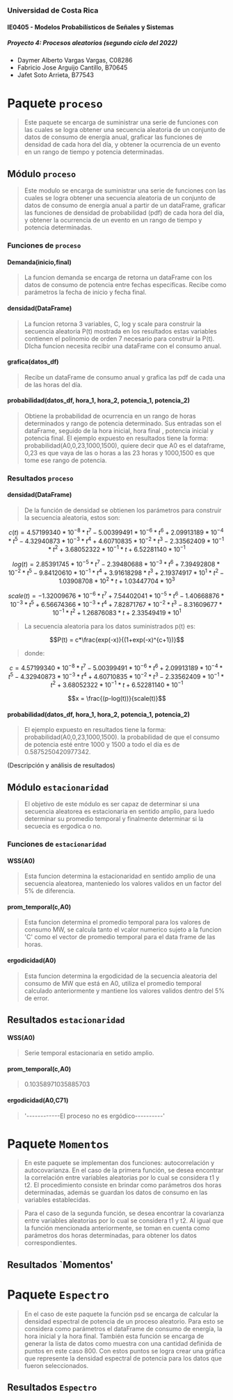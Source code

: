 ### Universidad de Costa Rica
#### IE0405 - Modelos Probabilísticos de Señales y Sistemas
##### Proyecto 4: Procesos aleatorios (segundo ciclo del 2022)

- Daymer Alberto Vargas Vargas, C08286
- Fabricio Jose Arguijo Cantillo, B70645
- Jafet Soto Arrieta, B77543

# Paquete `proceso`

> Este paquete se encarga de suministrar una serie de funciones con las cuales se logra obtener una secuencia aleatoria de un conjunto de datos de consumo de energía anual,
graficar las funciones de densidad de cada hora del día, y obtener la ocurrencia de
un evento en un rango de tiempo y potencia determinadas.

## Módulo `proceso`

> Este modulo se encarga de suministrar una serie de funciones con las cuales se logra obtener una secuencia aleatoria de un conjunto de datos de consumo de energía anual a partir de un dataFrame,
graficar las funciones de densidad de probabilidad (pdf) de cada hora del día, y obtener la ocurrencia de
un evento en un rango de tiempo y potencia determinadas.

### Funciones de `proceso`

#### Demanda(inicio,final)
> La funcion demanda se encarga de retorna un dataFrame con los datos de consumo de potencia entre fechas especificas. Recibe como parámetros la fecha de inicio y fecha final.

#### densidad(DataFrame)
> La funcion retorna 3 variables, C, log y scale para construir la secuencia aleatoria P(t) mostrada en los resultados
estas variables contienen el polinomio de orden 7 necesario para construir la P(t). DIcha funcion necesita recibir una dataFrame con el consumo anual.

#### grafica(datos_df)
> Recibe un dataFrame de consumo anual y grafica las pdf de cada una de las horas del día.

#### probabilidad(datos_df, hora_1, hora_2, potencia_1, potencia_2)
> Obtiene la probabilidad de ocurrencia en un rango de horas determinados y rango de potencia determinado. Sus entradas son el dataFrame, seguido de la hora inicial, hora final , potencia inicial y potencia final.
> El ejemplo expuesto en resultados tiene la forma: probabilidad(A0,0,23,1000,1500), quiere decir que A0 es el dataframe, 0,23 es que vaya de las o horas a las 23 horas y 1000,1500 es que tome ese rango de potencia.

### Resultados `proceso`

#### densidad(DataFrame)
> De la función de densidad se obtienen los parámetros para construir la secuencia aleatoria, estos son:

```math
c(t) = 4.57199340*10^{-8}*t^7 - 5.00399491*10^{-6}*t^6 + 2.09913189*10^{-4}*t^5 - 4.32940873*10^{-3}*t^4 + 4.60710835*10^{-2}*t^3 - 2.33562409*10^{-1}*t^2 + 3.68052322*10^{-1}*t + 6.52281140*10^{-1}
```

```math
log(t) = 2.85391745*10^{-5}*t^7 - 2.39480688*10^{-3}*t^6 + 7.39492808*10^{-2}*t^5 - 9.84120610*10^{-1}*t^4 +
  3.91618298*t^3 + 2.19374917*10^{1}*t^2 - 1.03908708*10^{2}*t + 1.03447704*10^{3}
```
```math
scale(t) = -1.32009676*10^{-6}*t^7 + 7.54402041*10^{-5}*t^6 - 1.40668876*10^{-3}*t^5 + 6.56674366*10^{-3}*t^4 + 7.82871767*10^{-2}*t^3 - 8.31609677*10^{-1}*t^2 + 1.26876083*t + 2.33549419*10^{1}
```

> La secuencia aleatoria para los datos suministrados p(t) es:

```math
P(t) = c*\frac{exp(-x)}{(1+exp(-x)^{c+1})}
```
> donde:

```math
c = 4.57199340*10^{-8}*t^7 - 5.00399491*10^{-6}*t^6 + 2.09913189*10^{-4}*t^5 - 4.32940873*10^{-3}*t^4 + 4.60710835*10^{-2}*t^3 - 2.33562409*10^{-1}*t^2 + 3.68052322*10^{-1}*t + 6.52281140*10^{-1}
```

```math
x = \frac{(p-log(t))}{scale(t)}
```

#### probabilidad(datos_df, hora_1, hora_2, potencia_1, potencia_2)
> El ejemplo expuesto en resultados tiene la forma: probabilidad(A0,0,23,1000,1500).
la probabilidad de que el consumo de potencia esté entre 1000 y 1500 a todo el día es de 0.5875250420977342.

(Descripción y análisis de resultados)

## Módulo `estacionaridad`
>El objetivo de este módulo es ser capaz de determinar si una secuencia aleatorea es estacionaria en sentido amplio, para luedo determinar su promedio temporal y finalmente determinar si la secuecia es ergodica o no.

### Funciones de `estacionaridad`
#### WSS(A0)
>Esta funcion determina la estacionaridad en sentido amplio de una secuencia aleatorea, manteniedo los valores validos en un factor del 5% de diferencia.

#### prom_temporal(c,A0)
>Esta funcion determina el promedio temporal para los valores
de consumo MW, se calcula tanto el vcalor numerico sujeto a
la funcion 'C' como el vector de promedio temporal para el
data frame de las horas.

#### ergodicidad(A0)
>Esta funcion determina la ergodicidad de la secuencia aleatoria
del consumo de MW que está en A0, utiliza el promedio temporal
calculado anteriormente y mantiene los valores validos dentro
del 5% de error.

## Resultados `estacionaridad`
#### WSS(A0)
>Serie temporal estacionaria en setido amplio.
#### prom_temporal(c,A0)
>0.10358971035885703
#### ergodicidad(A0,C71)
> '------------El proceso no es ergódico----------'

# Paquete `Momentos`

> En este paquete se implementan dos funciones: autocorrelación y autocovarianza. En el caso de la primera función, se desea encontrar la correlación entre variables aleatorias por lo cual se considera t1 y t2. El procedimiento consiste en brindar como parámetros dos horas determinadas, además se guardan los datos de consumo en las variables establecidas.

> Para el caso de la segunda función, se desea encontrar la covarianza entre variables aleatorias por lo cual se considera t1 y t2. Al igual que la función mencionada anteriormente, se toman en cuenta como parámetros dos horas determinadas, para obtener los datos correspondientes.

## Resultados `Momentos'


# Paquete `Espectro`

> En el caso de este paquete la función psd se encarga de calcular la densidad espectral de potencia de un proceso aleatorio. Para esto se considera como parámetros el dataFrame de consumo de energía, la hora inicial y la hora final. También esta función se encarga de generar la lista de datos como muestra con una cantidad definida de puntos en este caso 800. Con estos puntos se logra crear una gráfica que represente la densidad espectral de potencia para los datos que fueron seleccionados.

## Resultados `Espectro`
